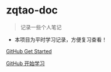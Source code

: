 
# zqtao-doc

> 记录一些个人笔记

- 本项目为平时学习记录，方便复习查看！


[
GitHub
](https://github.com/zqtao2332/zqtao-learn-notes/)
[
Get Started
](README.md)

[
GitHub
](https://github.com/zqtao2332/zqtao-learn-notes/)
[
开始学习
](README.md)
